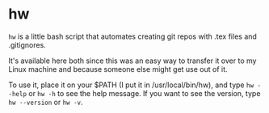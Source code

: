 # hw

`hw` is a little bash script that automates creating git repos with .tex files and .gitignores.

It's available here both since this was an easy way to transfer it over to my Linux machine and because someone else might get use out of it.

To use it, place it on your $PATH (I put it in /usr/local/bin/hw), and type `hw --help` or `hw -h` to see the help message. If you want to see the version, type `hw --version` or `hw -v`.

